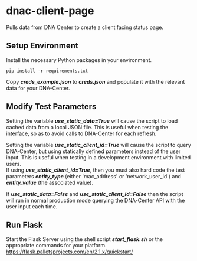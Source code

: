 # dnac-client-page
Pulls data from DNA Center to create a client facing status page.  

## Setup Environment
Install the necessary Python packages in your environment.  
```
pip install -r requirements.txt 
```
Copy ***creds_example.json*** to ***creds.json*** and populate it with the relevant data for your DNA-Center.  

## Modify Test Parameters
Setting the variable ***use_static_data=True*** will cause the script to load cached data from a local JSON file.  This is useful when testing the interface, so as to avoid calls to DNA-Center for each refresh.  

Setting the variable ***use_static_client_id=True*** will cause the script to query DNA-Center, but using statically defined parameters instead of the user input.  This is useful when testing in a development environment with limited users.  
If using ***use_static_client_id=True***, then you must also hard code the test parameters ***entity_type*** (either 'mac_address' or 'network_user_id') and ***entity_value*** (the associated value).  

If ***use_static_data=False*** and ***use_static_client_id=False*** then the script will run in normal production mode querying the DNA-Center API with the user input each time.  

## Run Flask
Start the Flask Server using the shell script ***start_flask.sh*** or the appropriate commands for your platform.  
https://flask.palletsprojects.com/en/2.1.x/quickstart/



